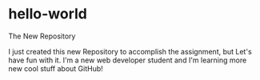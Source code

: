 # hello-world
The New Repository

I just created this new Repository to accomplish the assignment, but Let's have fun with it.
I'm a new web developer student and I'm learning more new cool stuff about GitHub!

